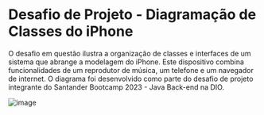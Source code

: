 # Desafio de Projeto - Diagramação de Classes do iPhone

O desafio em questão ilustra a organização de classes e interfaces de um sistema que abrange a modelagem do iPhone. Este dispositivo combina funcionalidades de um reprodutor de música, um telefone e um navegador de internet. O diagrama foi desenvolvido como parte do desafio de projeto integrante do Santander Bootcamp 2023 - Java Back-end na DIO.

![image](https://github.com/vamsilva/dio-desafio-diagrama-Iphone/assets/70989112/87d5816b-c9c5-4c76-8690-cebf3bf1b4a5)



